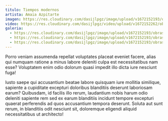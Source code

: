 ```yaml
---
titulo: Tiempos modernos
artista: Amaia Azpitarte
imagen: https://res.cloudinary.com/dasijlpgz/image/upload/v1672152193/obras/102.jpg
video: https://res.cloudinary.com/dasijlpgz/video/upload/v1672152262/obras/david2.mp4
galeria:
  - https://res.cloudinary.com/dasijlpgz/image/upload/v1672152193/obras/104.jpg
  - https://res.cloudinary.com/dasijlpgz/image/upload/v1672152193/obras/106.jpg
  - https://res.cloudinary.com/dasijlpgz/image/upload/v1672152193/obras/102.jpg
---
```

Porro veniam assumenda repellat voluptates placeat eveniet facere, alias qui numquam ratione a minus labore deleniti culpa est necessitatibus nam esse? Voluptatem enim odio dolorum quasi impedit illo dicta iure nesciunt fuga!

Iusto saepe qui accusantium beatae labore quisquam iure mollitia similique, sapiente a cupiditate excepturi doloribus blanditiis deserunt laboriosam earum? Quibusdam, id facilis illo rerum, laudantium nobis harum odio deleniti sapiente rem sed ex earum blanditiis incidunt tempore excepturi quaerat perferendis ad quos accusantium tempora deserunt. Soluta aut sunt rerum, in blanditiis odit nesciunt sit, doloremque eligendi aliquid necessitatibus ut architecto!